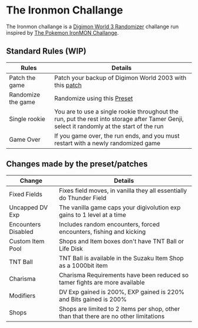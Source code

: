 
# The Ironmon Challange

The Ironmon challange is a [Digimon World 3 Randomizer](https://github.com/markisha64/dmw3-randomizer/releases)
challange run inspired by [The Pokemon IronMON Challange](https://gist.github.com/valiant-code/adb18d248fa0fae7da6b639e2ee8f9c1).

## Standard Rules (WIP)

| Rules              | Details                                                                                                                                    |
|--------------------|--------------------------------------------------------------------------------------------------------------------------------------------|
| Patch the game     | Patch your backup of Digimon World 2003 with this [patch](https://github.com/markisha64/dmw_2003_ironmon)                                  |
| Randomize the game | Randomize using this [Preset](https://github.com/markisha64/dmw3-randomizer/blob/ironmon/ironmon/preset.json)                              |
| Single rookie      | You are to use a single rookie throughout the run, put the rest into storage after Tamer Genji, select it randomly at the start of the run |
| Game Over          | If you game over, the run ends, and you must restart with a newly randomized game                                                          |

## Changes made by the preset/patches

| Change              | Details                                                                               |
|---------------------|---------------------------------------------------------------------------------------|
| Fixed Fields        | Fixes field moves, in vanilla they all essentially do Thunder Field                   |
| Uncapped DV Exp     | The vanilla game caps your digivolution exp gains to 1 level at a time                |
| Encounters Disabled | Includes random encounters, forced encounters, fishing and kicking                    |
| Custom Item Pool    | Shops and Item boxes don't have TNT Ball or Life Disk                                 |
| TNT Ball            | TNT Ball is available in the Suzaku Item Shop as a 1000bit item                       |
| Charisma            | Charisma Requirements have been reduced so tamer fights are more available            |
| Modifiers           | DV Exp gained is 200%, EXP gained is 220% and Bits gained is 200%                     |
| Shops               | Shops are limited to 2 items per shop, other than that there are no other limitations |

